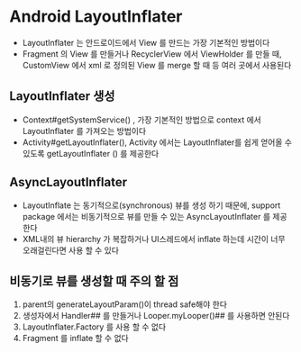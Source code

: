 # Android LayoutInflater
* LayoutInflater 는 안드로이드에서 View 를 만드는 가장 기본적인 방법이다
* Fragment 의 View 를 만들거나 RecyclerView 에서 ViewHolder 를 만들 때, CustomView 에서 xml 로 정의된 View 를 merge 할 때 등 여러 곳에서 사용된다

## LayoutInflater 생성
* Context#getSystemService() , 가장 기본적인 방법으로 context 에서 LayoutInflater 를 가져오는 방법이다
* Activity#getLayoutInflater(), Activity 에서는 LayoutInflater를 쉽게 얻어올 수 있도록 getLayoutInflater () 를 제공한다

## AsyncLayoutInflater
* LayoutInflate 는 동기적으로(synchronous) 뷰를 생성 하기 때문에, support package 에서는 비동기적으로 뷰를 만들 수 있는  AsyncLayoutInflater  를 제공한다
*  XML내의 뷰 hierarchy 가 복잡하거나 UI스레드에서 inflate 하는데 시간이 너무 오래걸린다면 사용 할 수 있다

## 비동기로 뷰를 생성할 때 주의 할 점
1. parent의 generateLayoutParam()이 thread safe해야 한다
2. 생성자에서 Handler## 를 만들거나 Looper.myLooper()## 를 사용하면 안된다
3. LayoutInflater.Factory 를 사용 할 수 없다
4. Fragment 를 inflate 할 수 없다


